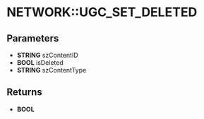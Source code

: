 # NETWORK::UGC_SET_DELETED

## Parameters
* **STRING** szContentID
* **BOOL** isDeleted
* **STRING** szContentType

## Returns
* **BOOL**